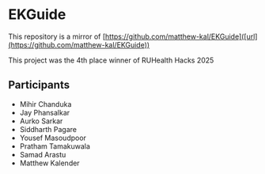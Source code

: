 # EKGuide

This repository is a mirror of [https://github.com/matthew-kal/EKGuide]([url](https://github.com/matthew-kal/EKGuide))

This project was the 4th place winner of RUHealth Hacks 2025

## Participants
- Mihir Chanduka
- Jay Phansalkar  
- Aurko Sarkar
- Siddharth Pagare
- Yousef Masoudpoor
- Pratham Tamakuwala
- Samad Arastu
- Matthew Kalender
